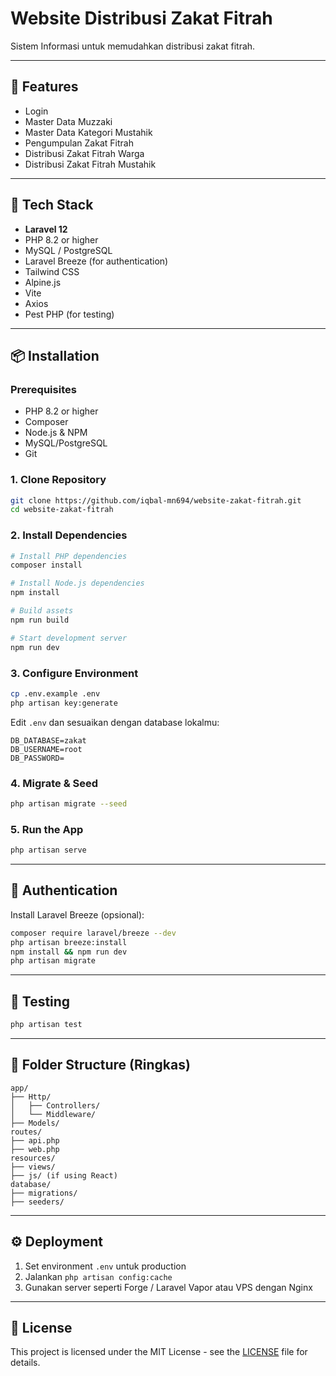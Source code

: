 # Website Distribusi Zakat Fitrah

Sistem Informasi untuk memudahkan distribusi zakat fitrah.

---

## 🚀 Features

- Login
- Master Data Muzzaki
- Master Data Kategori Mustahik
- Pengumpulan Zakat Fitrah
- Distribusi Zakat Fitrah Warga
- Distribusi Zakat Fitrah Mustahik

---

## 🧰 Tech Stack

- **Laravel 12**
- PHP 8.2 or higher
- MySQL / PostgreSQL
- Laravel Breeze (for authentication)
- Tailwind CSS
- Alpine.js
- Vite
- Axios
- Pest PHP (for testing)

---

## 📦 Installation

### Prerequisites

- PHP 8.2 or higher
- Composer
- Node.js & NPM
- MySQL/PostgreSQL
- Git

### 1. Clone Repository

```bash
git clone https://github.com/iqbal-mn694/website-zakat-fitrah.git
cd website-zakat-fitrah
```

### 2. Install Dependencies

```bash
# Install PHP dependencies
composer install

# Install Node.js dependencies
npm install

# Build assets
npm run build

# Start development server
npm run dev
```

### 3. Configure Environment

```bash
cp .env.example .env
php artisan key:generate
```

Edit `.env` dan sesuaikan dengan database lokalmu:

```env
DB_DATABASE=zakat
DB_USERNAME=root
DB_PASSWORD=
```

### 4. Migrate & Seed

```bash
php artisan migrate --seed
```

### 5. Run the App

```bash
php artisan serve
```

---

## 🔐 Authentication

Install Laravel Breeze (opsional):

```bash
composer require laravel/breeze --dev
php artisan breeze:install
npm install && npm run dev
php artisan migrate
```

---

## 🧪 Testing

```bash
php artisan test
```

---

## 📁 Folder Structure (Ringkas)

```
app/
├── Http/
│   ├── Controllers/
│   └── Middleware/
├── Models/
routes/
├── api.php
├── web.php
resources/
├── views/
├── js/ (if using React)
database/
├── migrations/
├── seeders/
```

---

## ⚙️ Deployment

1. Set environment `.env` untuk production
2. Jalankan `php artisan config:cache`
3. Gunakan server seperti Forge / Laravel Vapor atau VPS dengan Nginx

---

## 📄 License

This project is licensed under the MIT License - see the [LICENSE](LICENSE) file for details.
